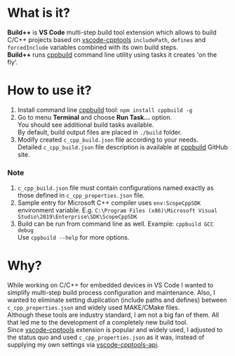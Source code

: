 # What is it?
**Build++** is **VS Code** multi-step build tool extension which allows to build C/C++ projects based on [vscode-cpptools](https://marketplace.visualstudio.com/items?itemName=ms-vscode.cpptools) `includePath`, `defines` and `forcedInclude` variables combined with its own build steps.  
**Build++** runs [cppbuild](https://github.com/tdjastrzebski/cppbuild/) command line utility using tasks it creates 'on the fly'.

# How to use it?
1. Install command line [cppbuild](https://github.com/tdjastrzebski/cppbuild/) tool: `npm install cppbuild -g`
1. Go to menu **Terminal** and choose **Run Task...** option.  
You should see additional build tasks available.  
By default, build output files are placed in `./build` folder.
1. Modify created `c_cpp_build.json` file according to your needs.  
Detailed `c_cpp_build.json` file description is available at [cppbuild](https://github.com/tdjastrzebski/cppbuild/) GitHub site.

### Note
1. `c_cpp_build.json` file must contain configurations named exactly as those defined in `c_cpp_properties.json` file.
1. Sample entry for Microsoft C++ compiler uses `env:ScopeCppSDK` environment variable. E.g. `C:\Program Files (x86)\Microsoft Visual Studio\2019\Enterprise\SDK\ScopeCppSDK`
1. Build can be run from command line as well. Example: `cppbuild GCC debug`  
Use `cppbuild --help` for more options.

# Why?
While working on C/C++ for embedded devices in VS Code I wanted to simplify multi-step build process configuration and maintenance. Also, I wanted to eliminate setting duplication (include paths and defines) between `c_cpp_properties.json` and widely used MAKE/CMake files.  
Although these tools are industry standard, I am not a big fan of them. All that led me to the development of a completely new build tool.  
Since [vscode-cpptools](https://marketplace.visualstudio.com/items?itemName=ms-vscode.cpptools) extension is popular and widely used, I adjusted to the status quo and used `c_cpp_properties.json` as it was, instead of supplying my own settings via [vscode-cpptools-api](https://github.com/Microsoft/vscode-cpptools-api).
